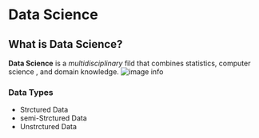 # Data Science
## What is Data Science?
**Data Science** is a *multidisciplinary* fild that combines statistics, computer science
, and domain knowledge.
![image info](.\Pictures\DS-readme.JPG")
### Data Types
* Strctured Data
* semi-Strctured Data
* Unstrctured Data

